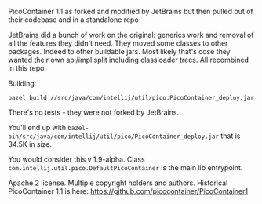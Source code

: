 PicoContainer 1.1 as forked and modified by JetBrains but then pulled out of their codebase and in a standalone repo

JetBrains did a bunch of work on the original: generics work and removal of all the features they didn't need.  They moved some classes to other packages. Indeed to other buildable jars. Most likely that's cose they wanted their own
api/impl split including classloader trees.  All recombined in this repo.

Building:

```
bazel build //src/java/com/intellij/util/pico:PicoContainer_deploy.jar
```

There's no tests - they were not forked by JetBrains.

You'll end up with `bazel-bin/src/java/com/intellij/util/pico/PicoContainer_deploy.jar` that is 34.5K in size. 

You would consider this v 1.9-alpha. Class `com.intellij.util.pico.DefaultPicoContainer` is the main lib entrypoint.

Apache 2 license. Multiple copyright holders and authors. Historical PicoContainer 1.1 is here: https://github.com/picocontainer/PicoContainer1
    